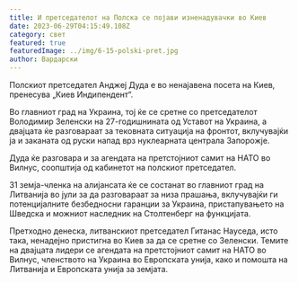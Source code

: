 ```yaml
---
title: И претседателот на Полска се појави изненадувачки во Киев
date: 2023-06-29T04:15:49.108Z
category: свет
featured: true
featuredImage: ../img/6-15-polski-pret.jpg
author: Вардарски
---
```

Полскиот претседател Анджеј Дуда е во ненајавена посета на Киев, пренесува „Киев Индипендент“.

Во главниот град на Украина, тој ќе се сретне со претседателот Володимир Зеленски на 27-годишнината од Уставот на Украина, а двајцата ќе разговараат за тековната ситуација на фронтот, вклучувајќи ја и заканата од руски напад врз нуклеарната централа Запорожје.

Дуда ќе разговара и за агендата на претстојниот самит на НАТО во Вилнус, соопштија од кабинетот на полскиот претседател.

31 земја-членка на алијансата ќе се состанат во главниот град на Литванија во јули за да разговараат за низа прашања, вклучувајќи ги потенцијалните безбедносни гаранции за Украина, пристапувањето на Шведска и можниот наследник на Столтенберг на функцијата.

Претходно денеска, литванскиот претседател Гитанас Науседа, исто така, ненадејно пристигна во Киев за да се сретне со Зеленски. Темите на двајцата лидери се агендата на претстојниот самит на НАТО во Вилнус, членството на Украина во Европската унија, како и помошта на Литванија и Европската унија за земјата.